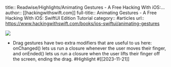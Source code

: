 title:: Readwise/Highlights/Animating Gestures - A Free Hacking With iOS:...
author:: [[hackingwithswift.com]]
full-title:: Animating Gestures - A Free Hacking With iOS: SwiftUI Edition Tutorial
category:: #articles
url:: https://www.hackingwithswift.com/books/ios-swiftui/animating-gestures

![](https://readwise-assets.s3.amazonaws.com/static/images/article2.74d541386bbf.png)
- Drag gestures have two extra modifiers that are useful to us here: onChanged() lets us run a closure whenever the user moves their finger, and onEnded() lets us run a closure when the user lifts their finger off the screen, ending the drag. #Highlight #[[2023-11-21]]